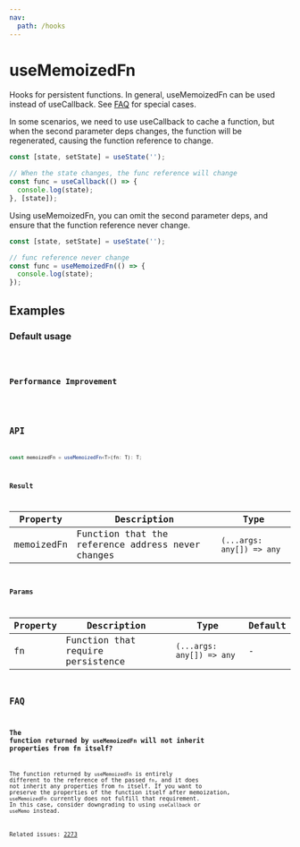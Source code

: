 ```yaml
---
nav:
  path: /hooks
---
```


# useMemoizedFn

Hooks for persistent functions. In general, useMemoizedFn can be used instead of useCallback. See [FAQ](#faq) for special cases.

In some scenarios, we need to use useCallback to cache a function, but when the second parameter deps changes, the function will be regenerated, causing the function reference to change.

```js
const [state, setState] = useState('');

// When the state changes, the func reference will change
const func = useCallback(() => {
  console.log(state);
}, [state]);
```

Using useMemoizedFn, you can omit the second parameter deps, and ensure that the function reference never change.

```js
const [state, setState] = useState('');

// func reference never change
const func = useMemoizedFn(() => {
  console.log(state);
});
```

## Examples

### Default usage

<code src="./demo/demo1.tsx" />

### Performance Improvement

<code src="./demo/demo2.tsx" />

## API

```typescript
const memoizedFn = useMemoizedFn<T>(fn: T): T;
```

### Result

| Property   | Description                                       | Type                      |
| ---------- | ------------------------------------------------- | ------------------------- |
| memoizedFn | Function that the reference address never changes | `(...args: any[]) => any` |

### Params

| Property | Description                       | Type                      | Default |
| -------- | --------------------------------- | ------------------------- | ------- |
| fn       | Function that require persistence | `(...args: any[]) => any` | -       |

## FAQ

### The function returned by `useMemoizedFn` will not inherit properties from fn itself?

The function returned by `useMemoizedFn` is entirely different to the reference of the passed `fn`, and it does not inherit any properties from `fn` itself. If you want to preserve the properties of the function itself after memoization, `useMemoizedFn` currently does not fulfill that requirement. In this case, consider downgrading to using `useCallback` or `useMemo` instead.

Related issues: [2273](https://github.com/alibaba/hooks/issues/2273)
